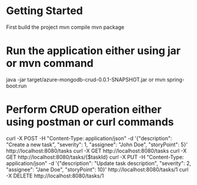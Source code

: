 # Getting Started

First build the project
mvn compile
mvn package

# Run the application either using jar or mvn command
java -jar target/azure-mongodb-crud-0.0.1-SNAPSHOT.jar
or
mvn spring-boot:run

# Perform CRUD operation either using postman or curl commands
curl -X POST -H "Content-Type: application/json" -d '{"description": "Create a new task", "severity": 1, "assignee": "John Doe", "storyPoint": 5}' http://localhost:8080/tasks
curl -X GET http://localhost:8080/tasks
curl -X GET http://localhost:8080/tasks/{$taskId}
curl -X PUT -H "Content-Type: application/json" -d '{"description": "Update task description", "severity": 2, "assignee": "Jane Doe", "storyPoint": 10}' http://localhost:8080/tasks/1
curl -X DELETE http://localhost:8080/tasks/1
